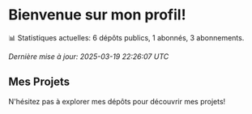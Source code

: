 # Bienvenue sur mon profil!

<!-- SECTION_DYNAMIQUE_DEBUT -->
📊 Statistiques actuelles: 6 dépôts publics, 1 abonnés, 3 abonnements.

*Dernière mise à jour: 2025-03-19 22:26:07 UTC*
<!-- SECTION_DYNAMIQUE_FIN -->

## Mes Projets
N'hésitez pas à explorer mes dépôts pour découvrir mes projets!
